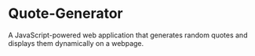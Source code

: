 # Quote-Generator
A JavaScript-powered web application that generates random quotes and displays them dynamically on a webpage.
